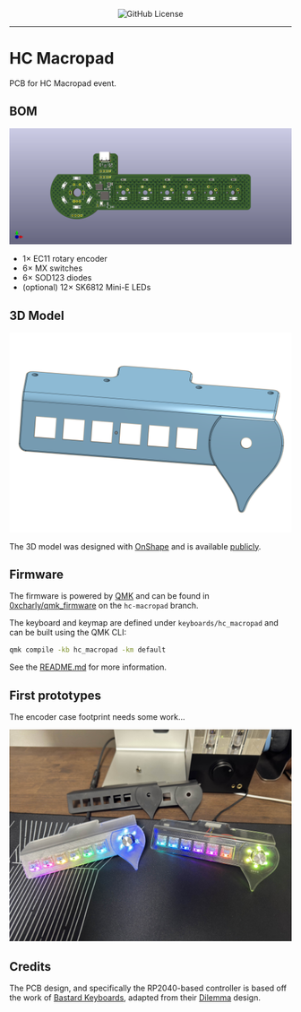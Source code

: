 <div align="center">

![GitHub License](https://img.shields.io/badge/license-CERN%20OHL%20V2-lightgrey?style=for-the-badge)
</div>

---

# HC Macropad

PCB for HC Macropad event.

## BOM

![PCB](.assets/pcb.png)

- 1× EC11 rotary encoder
- 6× MX switches
- 6× SOD123 diodes
- (optional) 12× SK6812 Mini-E LEDs

## 3D Model

![3D Model](.assets/plate.png)

The 3D model was designed with [OnShape](https://onshape.com) and is available
[publicly](https://cad.onshape.com/documents/3070554cf94c5dc376b0a8a4/w/4d0968bd551d0635d2f8d7e6/e/86d2deca2d0d715bf15eadd2?renderMode=0&uiState=67038575d1a53e07c780a03b).

## Firmware

The firmware is powered by [QMK](https://qmk.fm) and can be found in
[0xcharly/qmk_firmware](https://github.com/0xcharly/qmk_firmware/tree/hc-macropad)
on the `hc-macropad` branch.

The keyboard and keymap are defined under `keyboards/hc_macropad` and can be
built using the QMK CLI:

```sh
qmk compile -kb hc_macropad -km default
```

See the
[README.md](https://github.com/0xcharly/qmk_firmware/blob/hc-macropad/keyboards/hc_macropad/readme.md)
for more information.

## First prototypes

The encoder case footprint needs some work…

![First prototypes](.assets/2024-10-16.hc-macropad-first-prototypes.jpg)

## Credits

The PCB design, and specifically the RP2040-based controller is based off the
work of [Bastard Keyboards](https://bastardkb.com), adapted from their
[Dilemma](https://github.com/Bastardkb/Dilemma) design.
